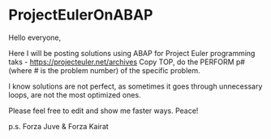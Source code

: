 # ProjectEulerOnABAP

Hello everyone,

Here I will be posting solutions using ABAP for Project Euler programming taks - https://projecteuler.net/archives
Copy TOP, do the PERFORM p# (where # is the problem number) of the specific problem.

I know solutions are not perfect, as sometimes it goes through unnecessary loops, are not the most optimized ones.

Please feel free to edit and show me faster ways.
Peace!

p.s. Forza Juve & Forza Kairat
